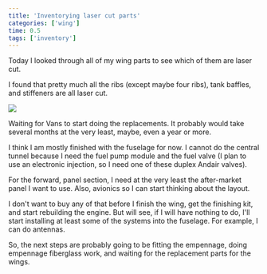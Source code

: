 ```yaml
---
title: 'Inventorying laser cut parts'
categories: ['wing']
time: 0.5
tags: ['inventory']
---
```


Today I looked through all of my wing parts to see which of them are laser cut.

<!-- more -->

I found that pretty much all the ribs (except maybe four ribs), tank baffles, and stiffeners are all laser cut.

![](0-laser-cut-parts.jpeg)

Waiting for Vans to start doing the replacements. It probably would take several months at the very least, maybe, even a year or more.

I think I am mostly finished with the fuselage for now. I cannot do the central tunnel because I need the fuel pump module and the fuel valve (I plan to use an electronic injection, so I need one of these duplex Andair valves).

For the forward, panel section, I need at the very least the after-market panel I want to use. Also, avionics so I can start thinking about the layout.

I don't want to buy any of that before I finish the wing, get the finishing kit, and start rebuilding the engine. But will see, if I will have nothing to do, I'll start installing at least some of the systems into the fuselage. For example, I can do antennas.

So, the next steps are probably going to be fitting the empennage, doing empennage fiberglass work, and waiting for the replacement parts for the wings.
